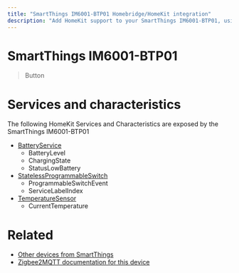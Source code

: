 ```yaml
---
title: "SmartThings IM6001-BTP01 Homebridge/HomeKit integration"
description: "Add HomeKit support to your SmartThings IM6001-BTP01, using Homebridge, Zigbee2MQTT and homebridge-z2m."
---
```

<!---
This file has been GENERATED using src/docgen/docgen.ts
DO NOT EDIT THIS FILE MANUALLY!
-->
# SmartThings IM6001-BTP01
> Button


# Services and characteristics
The following HomeKit Services and Characteristics are exposed by
the SmartThings IM6001-BTP01

* [BatteryService](../../battery.md)
  * BatteryLevel
  * ChargingState
  * StatusLowBattery
* [StatelessProgrammableSwitch](../../action.md)
  * ProgrammableSwitchEvent
  * ServiceLabelIndex
* [TemperatureSensor](../../sensors.md)
  * CurrentTemperature


# Related
* [Other devices from SmartThings](../index.md#smartthings)
* [Zigbee2MQTT documentation for this device](https://www.zigbee2mqtt.io/devices/IM6001-BTP01.html)
